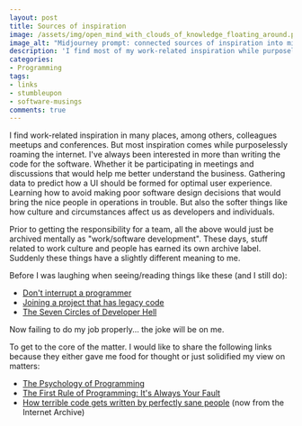 ```yaml
---
layout: post
title: Sources of inspiration
image: /assets/img/open_mind_with_clouds_of_knowledge_floating_around.png
image_alt: "Midjourney prompt: connected sources of inspiration into mind."
description: 'I find most of my work-related inspiration while purposelessly roaming the internet.'
categories:
- Programming
tags:
- links
- stumbleupon
- software-musings
comments: true
---
```


I find work-related inspiration in many places, among others, colleagues
meetups and conferences. But most inspiration comes while purposelessly
roaming the internet. I've always been interested in more than
writing the code for the software. Whether it be participating in
meetings and discussions that would help me better understand the
business. Gathering data to predict how a UI should be formed for
optimal user experience. Learning how to avoid making poor software
design decisions that would bring the nice people in operations in
trouble. But also the softer things like how culture and circumstances
affect us as developers and individuals.

Prior to getting the responsibility for a team, all the above would just
be archived mentally as "work/software development". These days, stuff
related to work culture and people has earned its own archive
label. Suddenly these things have a slightly different meaning to me.

Before I was laughing when seeing/reading things like these (and I
still do):

- [Don't interrupt a programmer][1]
- [Joining a project that has legacy code][2]
- [The Seven Circles of Developer Hell][3]

Now failing to do my job properly... the joke will be on me.

To get to the core of the matter. I would like to share the following
links because they either gave me food for thought or just solidified
my view on matters:

- [The Psychology of Programming][4]
- [The First Rule of Programming: It's Always Your Fault][5]
- [How terrible code gets written by perfectly sane people][6] (now from the Internet Archive)

[1]: http://twitpic.com/dj27dh
[2]: https://twitter.com/SoManyHs/status/754067169453846528
[3]: https://toggl.com/blog/seven-levels-developer-hell
[4]: https://davembush.github.io/the-psychology-of-programming/
[5]: https://blog.codinghorror.com/the-first-rule-of-programming-its-always-your-fault/
[6]: https://web.archive.org/web/20220815032750/https://chrismm.com/blog/how-terrible-code-gets-written-by-perfectly-sane-people/
